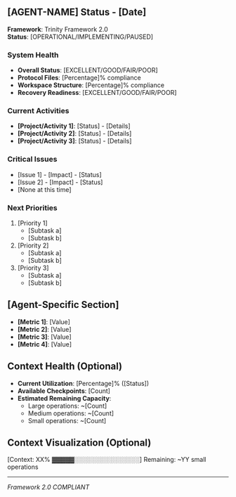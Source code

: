 ## [AGENT-NAME] Status - [Date]

**Framework**: Trinity Framework 2.0  
**Status**: [OPERATIONAL/IMPLEMENTING/PAUSED]

### System Health
- **Overall Status**: [EXCELLENT/GOOD/FAIR/POOR]
- **Protocol Files**: [Percentage]% compliance
- **Workspace Structure**: [Percentage]% compliance
- **Recovery Readiness**: [EXCELLENT/GOOD/FAIR/POOR]

### Current Activities
- **[Project/Activity 1]**: [Status] - [Details]
- **[Project/Activity 2]**: [Status] - [Details]
- **[Project/Activity 3]**: [Status] - [Details]

### Critical Issues
- [Issue 1] - [Impact] - [Status]
- [Issue 2] - [Impact] - [Status]
- [None at this time]

### Next Priorities
1. [Priority 1]
   - [Subtask a]
   - [Subtask b]
2. [Priority 2]
   - [Subtask a]
   - [Subtask b]
3. [Priority 3]
   - [Subtask a]
   - [Subtask b]

## [Agent-Specific Section]
- **[Metric 1]**: [Value]
- **[Metric 2]**: [Value]
- **[Metric 3]**: [Value]
- **[Metric 4]**: [Value]

## Context Health (Optional)
<!-- This section is only needed if you're using the optional context tracking system -->
- **Current Utilization**: [Percentage]% ([Status])
- **Available Checkpoints**: [Count]
- **Estimated Remaining Capacity**: 
  - Large operations: ~[Count]
  - Medium operations: ~[Count]
  - Small operations: ~[Count]

## Context Visualization (Optional)
<!-- Include this section only if context tracking is implemented -->
[Context: XX% ▓▓▓▓▓░░░░░░░░░░░░░░░] Remaining: ~YY small operations

---

*Framework 2.0 COMPLIANT*